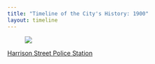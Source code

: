 ```yaml
---
title: "Timeline of the City's History: 1900"
layout: timeline
---
```


<article class="tile is-child box">
    <a href="/historical/timeline/1900/200" title="Harrison Street Police Station">
        <figure class="image is-128x128">
            <img src="/img/timeline/1900/small/200.jpg">
            </figure>
        <div class="content">
            <p>Harrison Street Police Station</p>
        </div>
    </a>
</article>